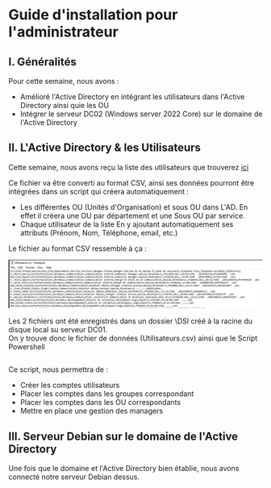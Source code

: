 # Guide d'installation pour l'administrateur
## I. Généralités
Pour cette semaine, nous avons :
  - Amélioré l'Active Directory en intégrant les utilisateurs dans l'Active Directory ainsi quie les OU
  - Intégrer le serveur DC02 (Windows server 2022 Core) sur le domaine de l'Active Directory

## II. L'Active Directory & les Utilisateurs
Cette semaine, nous avons reçu la liste des utilisateurs que trouverez [ici](https://github.com/WildCodeSchool/TSSR-BDX-0924-P3-G2/blob/Dev/Ressources/utilisateur.pdf)  

Ce fichier va être converti au format CSV, ainsi ses données pourront être intégrées dans un script qui créera automatiquement :
- Les différentes OU (Unités d'Organisation) et sous OU dans L'AD.
En effet il créera une OU par département et une Sous OU par service.
- Chaque utilisateur de la liste
En y ajoutant automatiquement ses attributs (Prénom, Nom, Téléphone, email, etc.)

Le fichier au format CSV ressemble à ça :  
<P ALIGN="center"><IMG src="Ressources/Images/Captures DC01/capture_edit_csv.png" width=600></P>  

Les 2 fichiers ont été enregistrés dans un dossier \DSI créé à la racine du disque local su serveur DC01.  
On y trouve donc le fichier de données (Utilisateurs.csv) ainsi que le Script Powershell 
```powershell

```
Ce script, nous permettra de :
  - Créer les comptes utilisateurs
  - Placer les comptes dans les groupes correspondant
  - Placer les comptes dans les OU correspondants
  - Mettre en place une gestion des managers

## III. Serveur Debian sur le domaine de l'Active Directory
Une fois que le domaine et l'Active Directory bien établie, nous avons connecté notre serveur Debian dessus.
